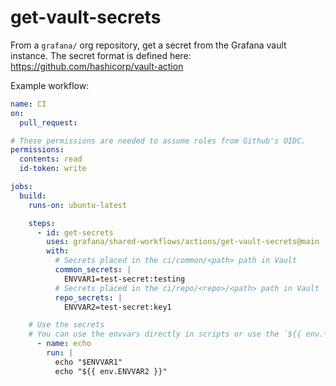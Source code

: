 # get-vault-secrets

From a `grafana/` org repository, get a secret from the Grafana vault instance.
The secret format is defined here: <https://github.com/hashicorp/vault-action>

Example workflow:

```yaml
name: CI
on: 
  pull_request:

# These permissions are needed to assume roles from Github's OIDC.
permissions:
  contents: read
  id-token: write

jobs:
  build:
    runs-on: ubuntu-latest

    steps:
      - id: get-secrets
        uses: grafana/shared-workflows/actions/get-vault-secrets@main
        with:
          # Secrets placed in the ci/common/<path> path in Vault
          common_secrets: |
            ENVVAR1=test-secret:testing
          # Secrets placed in the ci/repo/<repo>/<path> path in Vault
          repo_secrets: |
            ENVVAR2=test-secret:key1

    # Use the secrets
    # You can use the envvars directly in scripts or use the `${{ env.* }}` accessor in the workflow
      - name: echo
        run: |
          echo "$ENVVAR1"
          echo "${{ env.ENVVAR2 }}"

```
